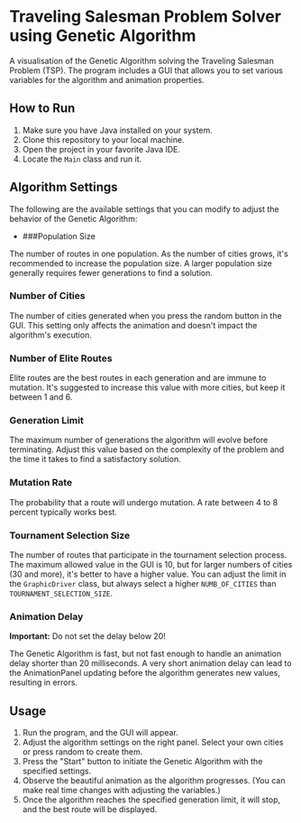 # Traveling Salesman Problem Solver using Genetic Algorithm

A visualisation of the Genetic Algorithm solving the Traveling Salesman Problem (TSP). The program includes a GUI that allows you to set various variables for the algorithm and animation properties.

## How to Run

1. Make sure you have Java installed on your system.
2. Clone this repository to your local machine.
3. Open the project in your favorite Java IDE.
4. Locate the `Main` class and run it.

## Algorithm Settings

The following are the available settings that you can modify to adjust the behavior of the Genetic Algorithm:

- ###Population Size

The number of routes in one population. As the number of cities grows, it's recommended to increase the population size. A larger population size generally requires fewer generations to find a solution. 

### Number of Cities

The number of cities generated when you press the random button in the GUI. This setting only affects the animation and doesn't impact the algorithm's execution.

### Number of Elite Routes 

Elite routes are the best routes in each generation and are immune to mutation. It's suggested to increase this value with more cities, but keep it between 1 and 6.

### Generation Limit 

The maximum number of generations the algorithm will evolve before terminating. Adjust this value based on the complexity of the problem and the time it takes to find a satisfactory solution.

### Mutation Rate 

The probability that a route will undergo mutation. A rate between 4 to 8 percent typically works best.

### Tournament Selection Size 

The number of routes that participate in the tournament selection process. The maximum allowed value in the GUI is 10, but for larger numbers of cities (30 and more), it's better to have a higher value. You can adjust the limit in the `GraphicDriver` class, but always select a higher `NUMB_OF_CITIES` than `TOURNAMENT_SELECTION_SIZE`.

### Animation Delay 

**Important:** Do not set the delay below 20!

The Genetic Algorithm is fast, but not fast enough to handle an animation delay shorter than 20 milliseconds. A very short animation delay can lead to the AnimationPanel updating before the algorithm generates new values, resulting in errors. 

## Usage

1. Run the program, and the GUI will appear.
2. Adjust the algorithm settings on the right panel. Select your own cities or press random to create them. 
3. Press the "Start" button to initiate the Genetic Algorithm with the specified settings.
4. Observe the beautiful animation as the algorithm progresses. (You can make real time changes with adjusting the variables.)
5. Once the algorithm reaches the specified generation limit, it will stop, and the best route will be displayed.

